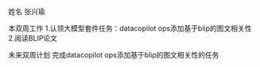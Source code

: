 姓名
张兴瑜

本双周工作
1.认领大模型套件任务：datacopilot ops添加基于blip的图文相关性
2.阅读BLIP论文

未来双周计划
完成datacopilot ops添加基于blip的图文相关性的任务

